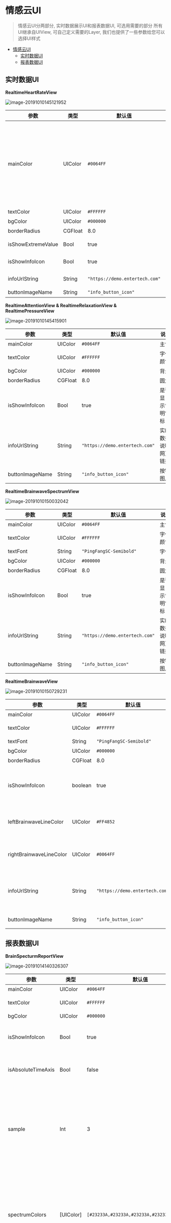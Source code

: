 # 情感云UI

> 情感云UI分两部分, 实时数据展示UI和报表数据UI, 可选用需要的部分
> 所有UI继承自UIView, 可自己定义需要的Layer, 我们也提供了一些参数给您可以选择UI样式

- [情感云UI](#%e6%83%85%e6%84%9f%e4%ba%91ui)
  - [实时数据UI](#%e5%ae%9e%e6%97%b6%e6%95%b0%e6%8d%aeui)
  - [报表数据UI](#%e6%8a%a5%e8%a1%a8%e6%95%b0%e6%8d%aeui)

## 实时数据UI

**RealtimeHeartRateView**

![image-20191010145121952](img/../../img/image-20191010145121952.png)

| 参数               | 类型    | 默认值                         | 说明                                                                                                                                   |
| ------------------ | ------- | ------------------------------ | -------------------------------------------------------------------------------------------------------------------------------------- |
| mainColor          | UIColor | `#0064FF`                      | 主色(默认值为RGB显示颜色，如此处对应的是`UIColor(red: 0x23/255.0, green: 0x23/255.0, blue: 0x3a/255.0, alpha: 1)`，alpha必须为1，下同) |
| textColor          | UIColor | `#FFFFFF`                      | 字体颜色                                                                                                                               |
| bgColor            | UIColor | `#000000`                      | 背景色                                                                                                                                 |
| borderRadius       | CGFloat | 8.0                            | 圆角                                                                                                                                   |
| isShowExtremeValue | Bool    | true                           | 是否显示心率最大最小值                                                                                                                 |
| isShowInfoIcon     | Bool    | true                           | 是否显示‘说明’图标                                                                                                                     |
| infoUrlString      | String  | `"https://demo.entertech.com"` | 实时数据说明网页链接                                                                                                                   |
| buttonImageName    | String  | `"info_button_icon"`           | 按钮图片                                                                                                                               |

**RealtimeAttentionView & RealtimeRelaxationView & RealtimePressureView**

![image-20191010145415901](img/../../img/image-20191010145415901.png)

| 参数            | 类型    | 默认值                         | 说明                 |
| --------------- | ------- | ------------------------------ | -------------------- |
| mainColor       | UIColor | `#0064FF`                      | 主色                 |
| textColor       | UIColor | `#FFFFFF`                      | 字体颜色             |
| bgColor         | UIColor | `#000000`                      | 背景                 |
| borderRadius    | CGFloat | 8.0                            | 圆角                 |
| isShowInfoIcon  | Bool    | true                           | 是否显示‘说明’图标   |
| infoUrlString   | String  | `"https://demo.entertech.com"` | 实时数据说明网页链接 |
| buttonImageName | String  | `"info_button_icon"`           | 按钮图片             |

**RealtimeBrainwaveSpectrumView**

![image-20191010150032042](img/../../img/image-20191010150032042.png)

| 参数            | 类型    | 默认值                         | 说明                 |
| --------------- | ------- | ------------------------------ | -------------------- |
| mainColor       | UIColor | `#0064FF`                      | 主色                 |
| textColor       | UIColor | `#FFFFFF`                      | 字体颜色             |
| textFont        | String  | `"PingFangSC-Semibold"`        | 字体                 |
| bgColor         | UIColor | `#000000`                      | 背景                 |
| borderRadius    | CGFloat | 8.0                            | 圆角                 |
| isShowInfoIcon  | Bool    | true                           | 是否显示‘说明’图标   |
| infoUrlString   | String  | `"https://demo.entertech.com"` | 实时数据说明网页链接 |
| buttonImageName | String  | `"info_button_icon"`           | 按钮图片             |

**RealtimeBrainwaveView**

![image-20191010150729231](img/../../img/image-20191010150729231.png)

| 参数                    | 类型    | 默认值                         | 说明                 |
| ----------------------- | ------- | ------------------------------ | -------------------- |
| mainColor               | UIColor | `#0064FF`                      | 主色                 |
| textColor               | UIColor | `#FFFFFF`                      | 字体颜色             |
| textFont                | String  | `"PingFangSC-Semibold"`        | 字体                 |
| bgColor                 | UIColor | `#000000`                      | 背景                 |
| borderRadius            | CGFloat | 8.0                            | 圆角                 |
| isShowInfoIcon          | boolean | true                           | 是否显示‘说明’图标   |
| leftBrainwaveLineColor  | UIColor | `#FF4852`                      | 左脑波曲线颜色       |
| rightBrainwaveLineColor | UIColor | `#0064FF`                      | 右脑波曲线颜色       |
| infoUrlString           | String  | `"https://demo.entertech.com"` | 实时数据说明网页链接 |
| buttonImageName         | String  | `"info_button_icon"`           | 按钮图片             |

## 报表数据UI

**BrainSpecturmReportView**

![image-20191014140326307](img/../../img/image-20191014140326307.png)

| 参数               | 类型      | 默认值                                      | 说明                                      |
| ------------------ | --------- | ------------------------------------------- | ----------------------------------------- |
| mainColor          | UIColor   | `#0064FF`                                   | 主色                                      |
| textColor          | UIColor   | `#FFFFFF`                                   | 字体颜色                                  |
| bgColor            | UIColor   | `#000000`                                   | 背景                                      |
| isShowInfoIcon     | Bool      | true                                        | 是否显示说明图标                          |
| isAbsoluteTimeAxis | Bool      | false                                       | 是否为绝对时间轴                          |
| sample             | Int       | 3                                           | 采样率，表示几个点采一个，默认3个点采一个 |
| spectrumColors     | [UIColor] | `[#23233A,#23233A,#23233A,#23233A,#23233A]` | 各个占比颜色，一次对应γ，β，α，θ，δ       |
| buttonImageName    | String    | `"info_button_icon"`                        | 按钮图片                                  |
| borderRadius       | CGFloat   | 8                                           | 圆角                                      |
| infoUrlString      | String    | `https://demo.com`                          | 按钮打开的说明网页                        |

**HeartRateReportView**

![image-20191014141340894](img/../../img/image-20191014141340894.png)

| 参数                | 类型      | 默认值                           | 说明                                      |
| ------------------- | --------- | -------------------------------- | ----------------------------------------- |
| mainColor           | UIColor   | `#0064FF`                        | 主色                                      |
| textColor           | UIColor   | `#FFFFFF`                        | 字体颜色                                  |
| bgColor             | UIColor   | `#000000`                        | 背景                                      |
| isShowInfoIcon      | Bool      | true                             | 是否显示说明图标                          |
| isAbsoluteTimeAxis  | Bool      | false                            | 是否为绝对时间轴                          |
| sample              | Int       | 3                                | 采样率，表示几个点采一个，默认3个点采一个 |
| isShowAvg           | Bool      | true                             | 是否展示平均值                            |
| isShowMax           | Bool      | true                             | 是否展示最大值                            |
| isShowMin           | Bool      | true                             | 是否展示最小值                            |
| heartRateLineColors | [UIColor] | [`#23233A`, `#23233A`,`#23233A`] | 心率较高曲线颜色(依次为高，中， 低)       |
| buttonImageName     | String    | `"info_button_icon"`             | 按钮图片                                  |
| borderRadius        | CGFloat   | 8                                | 圆角                                      |
| infoUrlString       | String    | `https://demo.com`               | 按钮打开的说明网页                        |

**HeartRateVariablityReportView**

![image-20191014141910905](img/../../img/image-20191014141910905.png)

| 参数               | 类型    | 默认值               | 说明                                      |
| ------------------ | ------- | -------------------- | ----------------------------------------- |
| mainColor          | UIColor | `#0064FF`            | 主色                                      |
| textColor          | UIColor | `#FFFFFF`            | 字体颜色                                  |
| bgColor            | UIColor | `#000000`            | 背景                                      |
| isShowInfoIcon     | Bool    | true                 | 是否显示说明图标                          |
| isAbsoluteTimeAxis | Bool    | false                | 是否为绝对时间轴                          |
| sample             | Int     | 3                    | 采样率，表示几个点采一个，默认3个点采一个 |
| isShowAvg          | Bool    | true                 | 是否展示平均值                            |
| lineColor          | UIColor | `#23233A`            | 曲线颜色                                  |
| buttonImageName    | String  | `"info_button_icon"` | 按钮图片                                  |
| borderRadius       | CGFloat | 8                    | 圆角                                      |
| infoUrlString      | String  | `https://demo.com`   | 按钮打开的说明网页                        |

**RelaxationReportView & AttentionReportView**

![image-20191014142421739](img/../../img/image-20191014142421739.png)

| 参数               | 类型    | 默认值               | 说明                                      |
| ------------------ | ------- | -------------------- | ----------------------------------------- |
| mainColor          | UIColor | `#0064FF`            | 主色                                      |
| textColor          | UIColor | `#FFFFFF`            | 字体颜色                                  |
| bgColor            | UIColor | `#000000`            | 背景                                      |
| isShowInfoIcon     | Bool    | true                 | 是否显示说明图标                          |
| isAbsoluteTimeAxis | Bool    | false                | 是否为绝对时间轴                          |
| sample             | Int     | 3                    | 采样率，表示几个点采一个，默认3个点采一个 |
| isShowAvg          | Bool    | true                 | 是否展示平均值                            |
| isShowMax          | Bool    | true                 | 是否展示最大值                            |
| isShowMin          | Bool    | true                 | 是否展示最小值                            |
| fillColor          | UIColor | `#23233A`            | 填充颜色                                  |
| buttonImageName    | String  | `"info_button_icon"` | 按钮图片                                  |
| borderRadius       | CGFloat | 8                    | 圆角                                      |
| infoUrlString      | String  | `https://demo.com`   | 按钮打开的说明网页                        |

**PressureChart**

![image-20191014142733860](img/../../img/image-20191014142733860.png)

| 参数               | 类型    | 默认值               | 说明                                      |
| ------------------ | ------- | -------------------- | ----------------------------------------- |
| mainColor          | UIColor | `#0064FF`            | 主色                                      |
| textColor          | UIColor | `#FFFFFF`            | 字体颜色                                  |
| bgColor            | UIColor | `#000000`            | 背景                                      |
| isShowInfoIcon     | Bool    | true                 | 是否显示说明图标                          |
| isAbsoluteTimeAxis | Bool    | false                | 是否为绝对时间轴                          |
| sample             | Int     | 3                    | 采样率，表示几个点采一个，默认3个点采一个 |
| chartColor         | UIColor | `#23233A`            | 填充颜色                                  |
| buttonImageName    | String  | `"info_button_icon"` | 按钮图片                                  |
| borderRadius       | CGFloat | 8                    | 圆角                                      |
| infoUrlString      | String  | `https://demo.com`   | 按钮打开的说明网页      